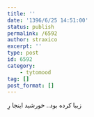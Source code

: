 ```yaml
---
title: ''
date: '1396/6/25 14:51:00'
status: publish
permalink: /6592
author: straxico
excerpt: ''
type: post
id: 6592
category:
    - tytomood
tag: []
post_format: []
---
```

زیبا کرده بود.. خورشید اینجا رِ